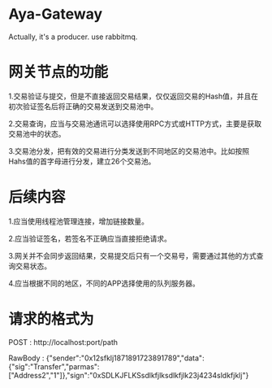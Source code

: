 # Aya-Gateway
Actually, it's a producer. use rabbitmq.

# 网关节点的功能
1.交易验证与提交，但是不直接返回交易结果，仅仅返回交易的Hash值，并且在初次验证签名后将正确的交易发送到交易池中。

2.交易查询，应当与交易池通讯可以选择使用RPC方式或HTTP方式，主要是获取交易池中的状态。

3.交易池分发，把有效的交易进行分类发送到不同地区的交易池中。比如按照Hahs值的首字母进行分发，建立26个交易池。

# 后续内容
1.应当使用线程池管理连接，增加链接数量。

2.应当验证签名，若签名不正确应当直接拒绝请求。

3.网关并不会同步返回结果，交易提交后只有一个交易号，需要通过其他的方式查询交易状态。

4.应当根据不同的地区，不同的APP选择使用的队列服务器。

# 请求的格式为

POST : http://localhost:port/path

RawBody : {"sender":"0x12sfklj1871891723891789","data":{"sig":"Transfer","parmas":["Address2","1"]},"sign":"0xSDLKJFLKSsdlkfjlksdlkfjlk23j4234sldkfjklj"}
